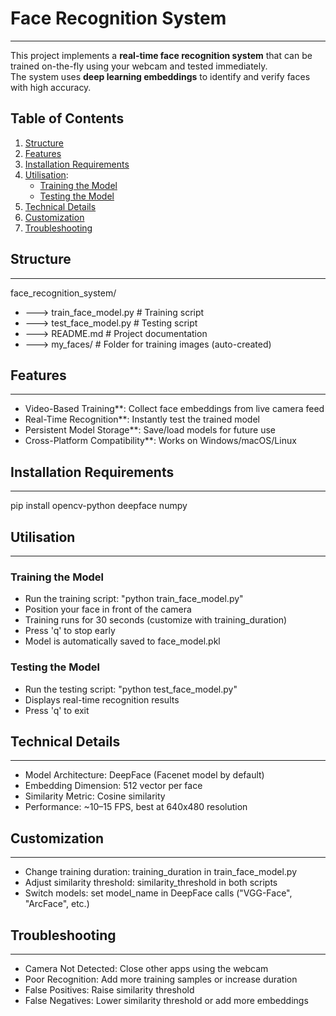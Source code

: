 # Face Recognition System
***
This project implements a **real-time face recognition system** that can be trained on-the-fly using your webcam and tested immediately.  
The system uses **deep learning embeddings** to identify and verify faces with high accuracy.


## Table of Contents
1. [Structure](#Structure)
2. [Features](#Features)
3. [Installation Requirements](#Installation-Requirements)
4. [Utilisation](#utilisation):
   - [Training the Model](#Training-the-Model)
   - [Testing the Model](#Testing-the-Model)
6. [Technical Details](#Technical-Details)
7. [Customization](Customization)
8. [Troubleshooting](Troubleshooting)


## Structure
***
face_recognition_system/
- ---> train_face_model.py # Training script
- ---> test_face_model.py # Testing script
- ---> README.md # Project documentation
- ---> my_faces/ # Folder for training images (auto-created)


## Features
***
- Video-Based Training**: Collect face embeddings from live camera feed  
- Real-Time Recognition**: Instantly test the trained model  
- Persistent Model Storage**: Save/load models for future use  
- Cross-Platform Compatibility**: Works on Windows/macOS/Linux  


## Installation Requirements
***
pip install opencv-python deepface numpy

 ## Utilisation
 ***
 ### Training the Model
- Run the training script: "python train_face_model.py"
- Position your face in front of the camera
- Training runs for 30 seconds (customize with training_duration)
- Press 'q' to stop early
- Model is automatically saved to face_model.pkl

### Testing the Model
- Run the testing script: "python test_face_model.py"
- Displays real-time recognition results
- Press 'q' to exit

## Technical Details
***
- Model Architecture: DeepFace (Facenet model by default)
- Embedding Dimension: 512 vector per face
- Similarity Metric: Cosine similarity
- Performance: ~10–15 FPS, best at 640x480 resolution

 ## Customization
 ***
- Change training duration: training_duration in train_face_model.py
- Adjust similarity threshold: similarity_threshold in both scripts
- Switch models: set model_name in DeepFace calls ("VGG-Face", "ArcFace", etc.)

 ## Troubleshooting
 ***
- Camera Not Detected: Close other apps using the webcam
- Poor Recognition: Add more training samples or increase duration
- False Positives: Raise similarity threshold
- False Negatives: Lower similarity threshold or add more embeddings
